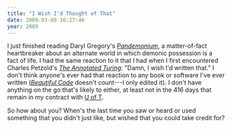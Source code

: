 ```yaml
---
title: "I Wish I'd Thought of That"
date: 2009-03-08 16:27:46
year: 2009
---
```

I just finished reading Daryl Gregory's <a href="http://www.amazon.com/Pandemonium-Daryl-Gregory/dp/0345501160"><em>Pandemonium</em></a>, a matter-of-fact heartbreaker about an alternate world in which demonic possession is a fact of life. I had the same reaction to it that I had when I first encountered Charles Petzold's <a href="http://www.amazon.com/Annotated-Turing-Through-Historic-Computability/dp/0470229055"><em>The Annotated Turing</em></a>: "Damn, I wish I'd written that." I don't think anyone's ever had that reaction to any book or software I've ever written (<a href="http://www.amazon.com/Beautiful-Code-Leading-Programmers-Practice/dp/0596510047"><em>Beautiful Code</em></a> doesn't count---I only edited it). I don't have anything on the go that's likely to either, at least not in the 416 days that remain in my contract with <a href="http://www.cs.toronto.edu">U of T</a>.

So how about you? When's the last time you saw or heard or used something that you didn't just like, but wished that you could take credit for?
